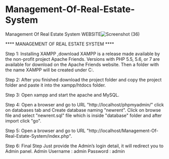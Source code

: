 # Management-Of-Real-Estate-System
Management Of Real Estate System WEBSITE![Screenshot (36)](https://user-images.githubusercontent.com/99495187/156914324-84d490b5-b159-4dc0-a416-ce833c573772.png)

****  MANAGEMENT  OF  REAL  ESTATE  SYSTEM ****
 
Step 1: Installing XAMPP ,download XAMPP is a release made available by the non-profit project Apache Friends. Versions with PHP 5.5, 5.6, or 7 are available for download on the Apache Friends website.
Then a folder with the name XAMPP will be created under C:\.

Step 2:  After you finished download the project folder and copy the project folder and paste it into the xampp/htdocs folder.

Step 3: Open xampp and start the apache and MySQL.


Step 4: Open a browser and go to URL "http://localhost/phpmyadmin/" click on databases tab and Create database naming "newrent".
Click on browse file and select  "newrent.sql"  file which is inside "database" folder and after import click "go".


Step 5: Open a browser and go to URL  "http://localhost/Management-Of-Real-Estate-System/index.php".


Step 6: Final Step Just provide the Admin’s login detail, it will redirect you to Admin panel.
                            Admin Username : admin
                            Password : admin
 










